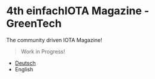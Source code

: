 # 4th einfachIOTA Magazine - GreenTech

The community driven IOTA Magazine!

> Work in Progress!

- [Deutsch](https://einfachiota.github.io/iota-magazines/eiMag-4/de/)
- English

